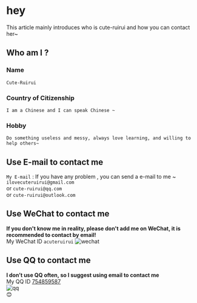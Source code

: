 # hey
  This article mainly introduces who is cute-ruirui and how you can contact her~
## Who am I ?
### Name
    Cute-Ruirui
### Country of Citizenship
    I am a Chinese and I can speak Chinese ~
### Hobby
    Do something useless and messy, always love learning, and willing to help others~

## Use E-mail to contact me
`My E-mail`  :  If you have any problem , you can send a e-mail to me ~  
`ilovecuteruirui@gmail.com`  
or  `cute-ruirui@qq.com`  
or  `cute-ruirui@outlook.com`

## Use WeChat to contact me
**If you don't know me in reality, please don't add me on WeChat, it is recommended to contact by email!**  
My WeChat ID   `acuteruirui`
![wechat](https://i.loli.net/2020/08/12/OzathrG5Ug421sY.jpg)

## Use QQ to contact me
**I don’t use QQ often, so I suggest using email to contact me**  
My QQ ID   [754859587](https://qm.qq.com/cgi-bin/qm/qr?k=jCbVqE5gqT7het5XN68VEPeXTwMs__9C&noverify=0)  
![qq](https://i.loli.net/2020/08/12/PjrQgoaZYn1dW2B.jpg)  
:blush:
